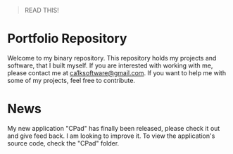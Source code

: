 >READ THIS!

# Portfolio Repository
Welcome to my binary repository. This repository holds my projects and software, that I built myself. If you are interested with working with me, please contact me at ca1ksoftware@gmail.com. If you want to help me with some of my projects, feel free to contribute.
# News
My new application "CPad" has finally been released, please check it out and give feed back. I am looking to improve it. To view the application's source code, check the "CPad" folder.
